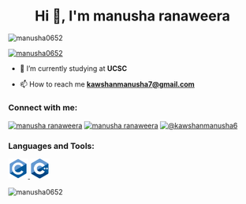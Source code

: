 <h1 align="center">Hi 👋, I'm manusha ranaweera</h1>


<p align="left"> <img src="https://komarev.com/ghpvc/?username=manusha0652&label=Profile%20views&color=0e75b6&style=flat" alt="manusha0652" /> </p>

<p align="left"> <a href="https://github.com/ryo-ma/github-profile-trophy"><img src="https://github-profile-trophy.vercel.app/?username=manusha0652" alt="manusha0652" /></a> </p>

- 🔭 I’m currently studying at **UCSC**

- 📫 How to reach me **kawshanmanusha7@gmail.com**

<h3 align="left">Connect with me:</h3>
<p align="left">
<a href="https://linkedin.com/in/manusha ranaweera" target="blank"><img align="center" src="https://raw.githubusercontent.com/rahuldkjain/github-profile-readme-generator/master/src/images/icons/Social/linked-in-alt.svg" alt="manusha ranaweera" height="30" width="40" /></a>
<a href="https://fb.com/manusha ranaweera" target="blank"><img align="center" src="https://raw.githubusercontent.com/rahuldkjain/github-profile-readme-generator/master/src/images/icons/Social/facebook.svg" alt="manusha ranaweera" height="30" width="40" /></a>
<a href="https://www.hackerrank.com/@kawshanmanusha6" target="blank"><img align="center" src="https://raw.githubusercontent.com/rahuldkjain/github-profile-readme-generator/master/src/images/icons/Social/hackerrank.svg" alt="@kawshanmanusha6" height="30" width="40" /></a>
</p>

<h3 align="left">Languages and Tools:</h3>
<p align="left"> <a href="https://www.cprogramming.com/" target="_blank" rel="noreferrer"> <img src="https://raw.githubusercontent.com/devicons/devicon/master/icons/c/c-original.svg" alt="c" width="40" height="40"/> </a> <a href="https://www.w3schools.com/cpp/" target="_blank" rel="noreferrer"> <img src="https://raw.githubusercontent.com/devicons/devicon/master/icons/cplusplus/cplusplus-original.svg" alt="cplusplus" width="40" height="40"/> </a> </p>

<p><img align="center" src="https://github-readme-stats.vercel.app/api/top-langs?username=manusha0652&show_icons=true&locale=en&layout=compact" alt="manusha0652" /></p>
